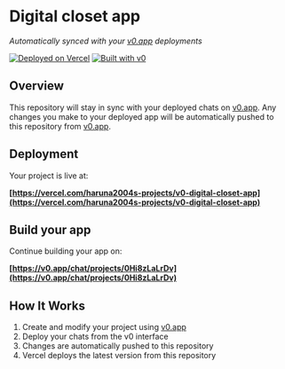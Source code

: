 # Digital closet app

*Automatically synced with your [v0.app](https://v0.app) deployments*

[![Deployed on Vercel](https://img.shields.io/badge/Deployed%20on-Vercel-black?style=for-the-badge&logo=vercel)](https://vercel.com/haruna2004s-projects/v0-digital-closet-app)
[![Built with v0](https://img.shields.io/badge/Built%20with-v0.app-black?style=for-the-badge)](https://v0.app/chat/projects/0Hi8zLaLrDv)

## Overview

This repository will stay in sync with your deployed chats on [v0.app](https://v0.app).
Any changes you make to your deployed app will be automatically pushed to this repository from [v0.app](https://v0.app).

## Deployment

Your project is live at:

**[https://vercel.com/haruna2004s-projects/v0-digital-closet-app](https://vercel.com/haruna2004s-projects/v0-digital-closet-app)**

## Build your app

Continue building your app on:

**[https://v0.app/chat/projects/0Hi8zLaLrDv](https://v0.app/chat/projects/0Hi8zLaLrDv)**

## How It Works

1. Create and modify your project using [v0.app](https://v0.app)
2. Deploy your chats from the v0 interface
3. Changes are automatically pushed to this repository
4. Vercel deploys the latest version from this repository